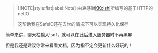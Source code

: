 > [!NOTE|style:flat|label:Note]
> 由衷感谢[KKoishi](https://github.com/Koishi-Satori)所编写的基于HTTP的netIO
>
> 这帮助我在SafeIO还在去世的情况下可以实现持久化保存

简单来讲，聊天栏输入!sdf，就可以在此后进入服务器时不再黑屏

但是我还是建议你常来看看文档，因为指不定会更新什么好玩的！